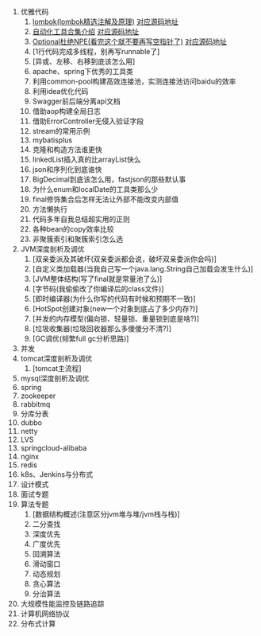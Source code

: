 1. 优雅代码
    1. [lombok(lombok精选注解及原理)](https://mp.weixin.qq.com/s/8pK9Z4upDlLMGK-RcLSoxQ)  [对应源码地址](https://github.com/edanlx/TechingCode/tree/master/demoGrace/src/main/java/com/example/demo/lesson/grace/lombok)
    2. [自动化工具合集介绍](https://mp.weixin.qq.com/s/tyumKp6obMJ-jEBO8_XcYw)  [对应源码地址](https://github.com/edanlx/TechingCode/tree/master/demoGrace/src/main/java/com/example/demo/lesson/grace/junit)
    3. [Optional杜绝NPE(看完这个就不要再写空指针了)](https://mp.weixin.qq.com/s/n5F6Xz-wkELACdL-SlYwkw)  [对应源码地址](https://github.com/edanlx/TechingCode/tree/master/demoGrace/src/main/java/com/example/demo/lesson/grace/optional)
    4. [1行代码完成多线程，别再写runnable了]
    5. [异或、左移、右移到底该怎么用]
    6. apache、spring下优秀的工具类
    7. 利用common-pool构建高效连接池，实测连接池访问baidu的效率
    8. 利用idea优化代码
    9. Swagger前后端分离api文档
    10. 借助aop构建全局日志
    11. 借助ErrorController无侵入验证字段
    12. stream的常用示例
    13. mybatisplus
    14. 克隆和构造方法谁更快
    15. linkedList插入真的比arrayList快么
    16. json和序列化到底谁快
    17. BigDecimal到底该怎么用，fastjson的那些默认事
    18. 为什么enum和localDate的工具类那么少
    19. final修饰集合后怎样无法让外部不能改变内部值
    20. 方法懒执行
    21. 代码多年自我总结超实用的正则
    22. 各种bean的copy效率比较
    23. 非聚簇索引和聚簇索引怎么选
2. JVM深度剖析及调优
    1. [双亲委派及其破坏(双亲委派都会说，破坏双亲委派你会吗)]
    2. [自定义类加载器(当我自己写一个java.lang.String自己加载会发生什么)]
    3. [JVM整体结构(写了final就是常量池了么)]
    4. [字节码(我偷偷改了你编译后的class文件)]
    5. [即时编译器(为什么你写的代码有时候和预期不一致)]
    6. [HotSpot创建对象(new一个对象到底占了多少内存?)]
    7. [并发的内存模型(偏向锁、轻量锁、重量锁到底是啥?)]
    8. [垃圾收集器(垃圾回收器那么多傻傻分不清?)]
    9. [GC调优(频繁full gc分析思路)]
3. 并发 
4. tomcat深度剖析及调优
      1. [tomcat主流程]
5. mysql深度剖析及调优
6. spring
7. zookeeper
8. rabbitmq
9. 分库分表
10. dubbo
11. netty
12. LVS
13. springcloud-alibaba
14. nginx
15. redis
16. k8s、Jenkins与分布式
17. 设计模式
18. 面试专题
19. 算法专题
     1. [数据结构概述(注意区分jvm堆与堆/jvm栈与栈)]
     2. 二分查找
     3. 深度优先
     4. 广度优先
     5. 回溯算法
     6. 滑动窗口
     7. 动态规划
     8. 贪心算法
     9. 分治算法
20. 大规模性能监控及链路追踪
21. 计算机网络协议
22. 分布式计算    